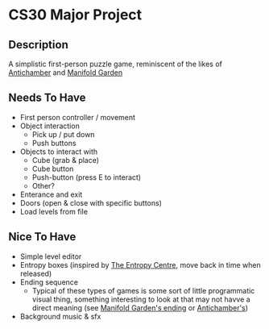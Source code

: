# CS30 Major Project

## Description
A simplistic first-person puzzle game, reminiscent of the likes of [Antichamber](https://store.steampowered.com/app/219890/Antichamber/) and [Manifold Garden](https://williamchyr.itch.io/manifoldgarden)

## Needs To Have
* First person controller / movement
* Object interaction
    * Pick up / put down
    * Push buttons
* Objects to interact with
    * Cube (grab & place)
    * Cube button
    * Push-button (press E to interact)
    * Other?
* Enterance and exit
* Doors (open & close with specific buttons)
* Load levels from file

## Nice To Have
* Simple level editor
* Entropy boxes (inspired by [The Entropy Centre](https://www.theentropycentre.com/), move back in time when released)
* Ending sequence
    - Typical of these types of games is some sort of little programmatic visual thing, something interesting to look at that may not havve a direct meaning (see [Manifold Garden's ending](https://youtu.be/WvsEa2nRCaM) or [Antichamber's](https://youtu.be/a6jGKLxIrjs))
* Background music & sfx
